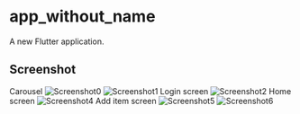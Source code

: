 # app_without_name

A new Flutter application.

## Screenshot
Carousel
![Screenshot0](screenshot/Screenshot0.jpg)
![Screenshot1](screenshot/Screenshot1.jpg)
Login screen
![Screenshot2](screenshot/Screenshot2.jpg)
Home screen
![Screenshot4](screenshot/Screenshot4.jpg)
Add item screen
![Screenshot5](screenshot/Screenshot5.jpg)
![Screenshot6](screenshot/Screenshot6.jpg)